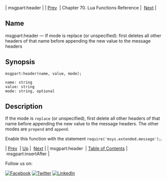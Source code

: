 | msgpart:header |
| [Prev](lua.ref.msgpart_header2.php)  | Chapter 70. Lua Functions Reference |  [Next](lua.ref.msgpart_insertAfter.php) |

<a name="lua.ref.msgpart_header3"></a>
## Name

msgpart:header — If mode is replace (or unspecified): first deletes all other headers of that name before appending the new value to the message headers

<a name="idp17118816"></a>
## Synopsis

`msgpart:header(name, value, mode);`

```
name: string
value: string
mode: string, optional
```
<a name="idp17121824"></a>
## Description

If the mode is `replace` (or unspecified), first delete all other headers of that name before appending the new value to the message headers. The other modes are `prepend` and `append`.

Enable this function with the statement `require('msys.extended.message');`.

| [Prev](lua.ref.msgpart_header2.php)  | [Up](lua.function.details.php) |  [Next](lua.ref.msgpart_insertAfter.php) |
| msgpart:header  | [Table of Contents](index.php) |  msgpart:insertAfter |

Follow us on:

[![Facebook](https://support.messagesystems.com/images/icon-facebook.png)](http://www.facebook.com/messagesystems) [![Twitter](https://support.messagesystems.com/images/icon-twitter.png)](http://twitter.com/#!/MessageSystems) [![LinkedIn](https://support.messagesystems.com/images/icon-linkedin.png)](http://www.linkedin.com/company/message-systems)